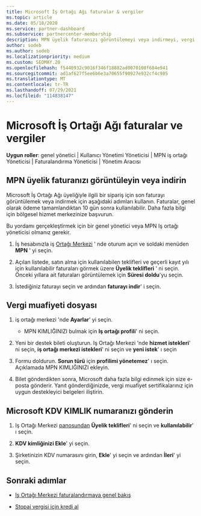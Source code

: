 ```yaml
---
title: Microsoft İş Ortağı Ağı faturalar & vergiler
ms.topic: article
ms.date: 05/18/2020
ms.service: partner-dashboard
ms.subservice: partnercenter-membership
description: MPN üyelik faturanızı görüntülemeyi veya indirmeyi, vergi muafiyeti için nasıl dosya gönderileceğini ve Microsoft 'un KDV KIMLIK numaranızı nasıl göndereceğinizi öğrenin.
author: sodeb
ms.author: sodeb
ms.localizationpriority: medium
ms.custom: SEOMAY.20
ms.openlocfilehash: f5448932c9016f346f18882ad0070108f684e941
ms.sourcegitcommit: ad1af627f5ee6b6e3a70655f90927e932cf4c985
ms.translationtype: MT
ms.contentlocale: tr-TR
ms.lasthandoff: 07/29/2021
ms.locfileid: "114838147"
---
```

# <a name="invoices-and-taxes-in-the-microsoft-partner-network"></a>Microsoft İş Ortağı Ağı faturalar ve vergiler

**Uygun roller**: genel yönetici | Kullanıcı Yönetimi Yöneticisi | MPN iş ortağı Yöneticisi | Faturalandırma Yöneticisi | Yönetim Aracısı

## <a name="view-or-download-your-mpn-membership-invoice"></a>MPN üyelik faturanızı görüntüleyin veya indirin

Microsoft İş Ortağı Ağı üyeliğiyle ilgili bir sipariş için son faturayı görüntülemek veya indirmek için aşağıdaki adımları kullanın. Faturalar, genel olarak ödeme tamamlandıktan 10 gün sonra kullanılabilir. Daha fazla bilgi için bölgesel hizmet merkezinize başvurun.  

Bu yordamı gerçekleştirmek için bir genel yönetici veya MPN Iş ortağı yöneticisi olmanız gerekir. 

1.  İş hesabınızla iş [Ortağı Merkezi](https://partner.microsoft.com/dashboard/home) ' nde oturum açın ve soldaki menüden **MPN** ' yi seçin.

4.  Açılan listede, satın alma için kullanılabilen teklifleri ve geçerli kayıt yılı için kullanılabilir faturaları görmek üzere **Üyelik teklifleri** ' ni seçin. Önceki yıllara ait faturaları görüntülemek için **Süresi doldu**'yu seçin.

6.  İstediğiniz faturayı seçin ve ardından **faturayı indir**' i seçin. 

## <a name="file-a-tax-exemption"></a>Vergi muafiyeti dosyası

1.  iş ortağı merkezi 'nde **Ayarlar**' yi seçin.
    - MPN KIMLIĞINIZI bulmak için **Iş ortağı profili**' ni seçin.

2.  Yeni bir destek bileti oluşturun. Iş Ortağı Merkezi 'nde **hizmet istekleri**' ni seçin, **iş ortağı merkezi istekleri**' ni seçin ve **yeni istek**' ı seçin

3.  Formu doldurun. **Sorun türü** için **profilimi yönetemez**' ı seçin. Açıklamada MPN KIMLIĞINIZI ekleyin.

4.  Bilet gönderdikten sonra, Microsoft daha fazla bilgi edinmek için size e-posta gönderir. Yanıt gönderdiğinizde, vergi muafiyet sertifikalarınız için uygun destekleyici belgeleri iliştirin.

## <a name="send-microsoft-your-vat-id-number"></a>Microsoft KDV KIMLIK numaranızı gönderin

1.  Iş Ortağı Merkezi [panosundan](https://partner.microsoft.com/dashboard/home) **Üyelik teklifleri**' ni seçin ve **kullanılabilir**' ı seçin. 

2.  **KDV kimliğinizi Ekle**' yi seçin. 

3.  Şirketinizin KDV numarasını girin, **Ekle**' yi seçin ve ardından **İleri**' yi seçin. 

## <a name="next-steps"></a>Sonraki adımlar

- [Iş Ortağı Merkezi faturalandırmaya genel bakış](billing-basics.md)

- [Stopaj vergisi için kredi al](withholding-tax-credit-form.md)